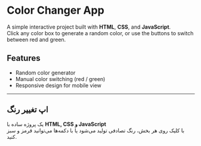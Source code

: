 # Color Changer App

A simple interactive project built with **HTML**, **CSS**, and **JavaScript**.  
Click any color box to generate a random color, or use the buttons to switch between red and green.

## Features

- Random color generator
- Manual color switching (red / green)
- Responsive design for mobile view

---

## اپ تغییر رنگ

یک پروژه ساده با **HTML, CSS و JavaScript**  
با کلیک روی هر بخش، رنگ تصادفی تولید می‌شود یا با دکمه‌ها می‌توانید قرمز و سبز کنید.
